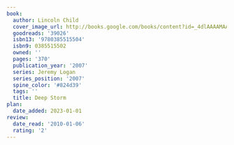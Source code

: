```yaml
---
book:
  author: Lincoln Child
  cover_image_url: http://books.google.com/books/content?id=_4dlAAAAMAAJ&printsec=frontcover&img=1&zoom=1&source=gbs_api
  goodreads: '39026'
  isbn13: '9780385515504'
  isbn9: 0385515502
  owned: ''
  pages: '370'
  publication_year: '2007'
  series: Jeremy Logan
  series_position: '2007'
  spine_color: '#824d39'
  tags: ''
  title: Deep Storm
plan:
  date_added: 2023-01-01
review:
  date_read: '2010-01-06'
  rating: '2'
---
```

